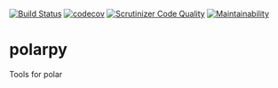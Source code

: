 [![Build Status](https://travis-ci.org/grburgess/polarpy.svg?branch=master)](https://travis-ci.org/grburgess/polarpy)
[![codecov](https://codecov.io/gh/grburgess/polarpy/branch/master/graph/badge.svg)](https://codecov.io/gh/grburgess/polarpy)
[![Scrutinizer Code Quality](https://scrutinizer-ci.com/g/grburgess/polarpy/badges/quality-score.png?b=master)](https://scrutinizer-ci.com/g/grburgess/polarpy/?branch=master)
[![Maintainability](https://api.codeclimate.com/v1/badges/1080169383a3b033ad93/maintainability)](https://codeclimate.com/github/grburgess/polarpy/maintainability)

# polarpy
Tools for polar
